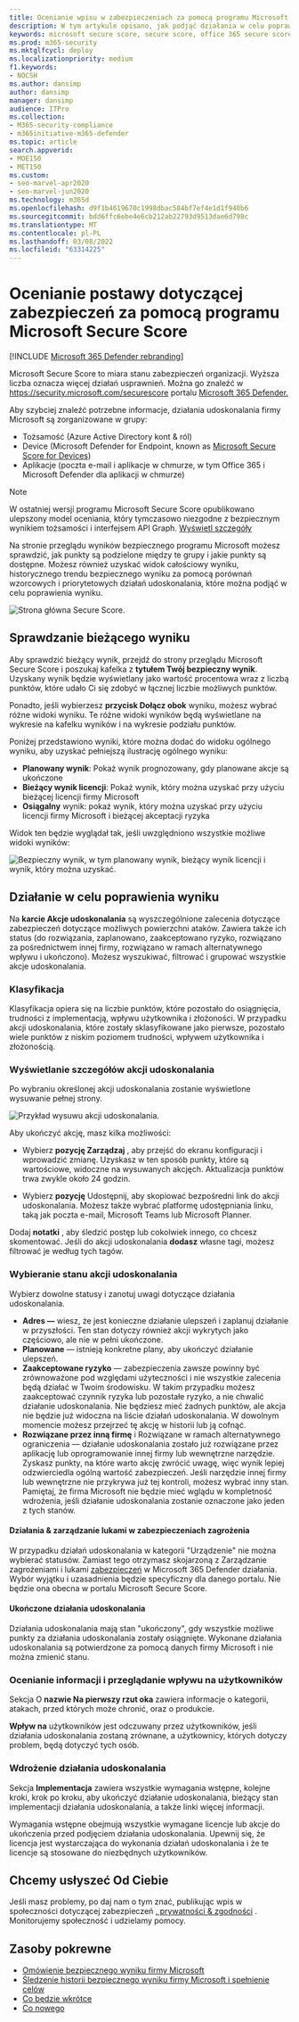 ```yaml
---
title: Ocenianie wpisu w zabezpieczeniach za pomocą programu Microsoft Secure Score
description: W tym artykule opisano, jak podjąć działania w celu poprawienia wyniku bezpiecznego wyniku firmy Microsoft w Microsoft 365 Defender sieci Microsoft 365 Defender sieci.
keywords: microsoft secure score, secure score, office 365 secure score, microsoft security score, Microsoft 365 Defender portal, improvement actions
ms.prod: m365-security
ms.mktglfcycl: deploy
ms.localizationpriority: medium
f1.keywords:
- NOCSH
ms.author: dansimp
author: dansimp
manager: dansimp
audience: ITPro
ms.collection:
- M365-security-compliance
- m365initiative-m365-defender
ms.topic: article
search.appverid:
- MOE150
- MET150
ms.custom:
- seo-marvel-apr2020
- seo-marvel-jun2020
ms.technology: m365d
ms.openlocfilehash: d9f1b4619670c1998dbac584bf7ef4e1d1f940b6
ms.sourcegitcommit: bdd6ffc6ebe4e6cb212ab22793d9513dae6d798c
ms.translationtype: MT
ms.contentlocale: pl-PL
ms.lasthandoff: 03/08/2022
ms.locfileid: "63314225"
---
```

# <a name="assess-your-security-posture-with-microsoft-secure-score"></a>Ocenianie postawy dotyczącej zabezpieczeń za pomocą programu Microsoft Secure Score

[!INCLUDE [Microsoft 365 Defender rebranding](../includes/microsoft-defender.md)]

Microsoft Secure Score to miara stanu zabezpieczeń organizacji. Wyższa liczba oznacza więcej działań usprawnień. Można go znaleźć w https://security.microsoft.com/securescore portalu [Microsoft 365 Defender.](microsoft-365-defender.md)

Aby szybciej znaleźć potrzebne informacje, działania udoskonalania firmy Microsoft są zorganizowane w grupy:

- Tożsamość (Azure Active Directory kont & ról)
- Device (Microsoft Defender for Endpoint, known as [Microsoft Secure Score for Devices](/windows/security/threat-protection/microsoft-defender-atp/tvm-microsoft-secure-score-devices))
- Aplikacje (poczta e-mail i aplikacje w chmurze, w tym Office 365 i Microsoft Defender dla aplikacji w chmurze)

>[!NOTE]
>W ostatniej wersji programu Microsoft Secure Score opublikowano ulepszony model oceniania, który tymczasowo niezgodne z bezpiecznym wynikiem tożsamości i interfejsem API Graph. [Wyświetl szczegóły](microsoft-secure-score-whats-new.md)

Na stronie przeglądu wyników bezpiecznego programu Microsoft możesz sprawdzić, jak punkty są podzielone między te grupy i jakie punkty są dostępne. Możesz również uzyskać widok całościowy wyniku, historycznego trendu bezpiecznego wyniku za pomocą porównań wzorcowych i priorytetowych działań udoskonalania, które można podjąć w celu poprawienia wyniku.

![Strona główna Secure Score.](../../media/secure-score/secure-score-home-page.png)

## <a name="check-your-current-score"></a>Sprawdzanie bieżącego wyniku

Aby sprawdzić bieżący wynik, przejdź do strony przeglądu Microsoft Secure Score i poszukaj kafelka z **tytułem Twój bezpieczny wynik**. Uzyskany wynik będzie wyświetlany jako wartość procentowa wraz z liczbą punktów, które udało Ci się zdobyć w łącznej liczbie możliwych punktów.

Ponadto, jeśli wybierzesz **przycisk Dołącz obok** wyniku, możesz wybrać różne widoki wyniku. Te różne widoki wyników będą wyświetlane na wykresie na kafelku wyników i na wykresie podziału punktów.

Poniżej przedstawiono wyniki, które można dodać do widoku ogólnego wyniku, aby uzyskać pełniejszą ilustrację ogólnego wyniku:

- **Planowany wynik**: Pokaż wynik prognozowany, gdy planowane akcje są ukończone
- **Bieżący wynik licencji**: Pokaż wynik, który można uzyskać przy użyciu bieżącej licencji firmy Microsoft
- **Osiągalny** wynik: pokaż wynik, który można uzyskać przy użyciu licencji firmy Microsoft i bieżącej akceptacji ryzyka

Widok ten będzie wyglądał tak, jeśli uwzględniono wszystkie możliwe widoki wyników:

![Bezpieczny wynik, w tym planowany wynik, bieżący wynik licencji i wynik, który można uzyskać.](../../media/secure-score/secure-score-achievable.png)

## <a name="take-action-to-improve-your-score"></a>Działanie w celu poprawienia wyniku

Na **karcie Akcje udoskonalania** są wyszczególnione zalecenia dotyczące zabezpieczeń dotyczące możliwych powierzchni ataków. Zawiera także ich status (do rozwiązania, zaplanowano, zaakceptowano ryzyko, rozwiązano za pośrednictwem innej firmy, rozwiązano w ramach alternatywnego wpływu i ukończono). Możesz wyszukiwać, filtrować i grupować wszystkie akcje udoskonalania.  

### <a name="ranking"></a>Klasyfikacja

Klasyfikacja opiera się na liczbie punktów, które pozostało do osiągnięcia, trudności z implementacją, wpływu użytkownika i złożoności. W przypadku akcji udoskonalania, które zostały sklasyfikowane jako pierwsze, pozostało wiele punktów z niskim poziomem trudności, wpływem użytkownika i złożonością.

### <a name="view-improvement-action-details"></a>Wyświetlanie szczegółów akcji udoskonalania

Po wybraniu określonej akcji udoskonalania zostanie wyświetlone wysuwanie pełnej strony.  

![Przykład wysuwu akcji udoskonalania.](../../media/secure-score/secure-score-improvement-action-details.png)

Aby ukończyć akcję, masz kilka możliwości:

- Wybierz **pozycję Zarządzaj** , aby przejść do ekranu konfiguracji i wprowadzić zmianę. Uzyskasz w ten sposób punkty, które są wartościowe, widoczne na wysuwanych akcjęch. Aktualizacja punktów trwa zwykle około 24 godzin.

- Wybierz **pozycję** Udostępnij, aby skopiować bezpośredni link do akcji udoskonalania. Możesz także wybrać platformę udostępniania linku, taką jak poczta e-mail, Microsoft Teams lub Microsoft Planner.

Dodaj **notatki** , aby śledzić postęp lub cokolwiek innego, co chcesz skomentować. Jeśli do akcji udoskonalania **dodasz** własne tagi, możesz filtrować je według tych tagów.

### <a name="choose-an-improvement-action-status"></a>Wybieranie stanu akcji udoskonalania

Wybierz dowolne statusy i zanotuj uwagi dotyczące działania udoskonalania.

- **Adres —** wiesz, że jest konieczne działanie ulepszeń i zaplanuj działanie w przyszłości. Ten stan dotyczy również akcji wykrytych jako częściowo, ale nie w pełni ukończone.
- **Planowane** — istnieją konkretne plany, aby ukończyć działanie ulepszeń.
- **Zaakceptowane ryzyko** — zabezpieczenia zawsze powinny być zrównoważone pod względami użyteczności i nie wszystkie zalecenia będą działać w Twoim środowisku. W takim przypadku możesz zaakceptować czynnik ryzyka lub pozostałe ryzyko, a nie chwalić działanie udoskonalania. Nie będziesz mieć żadnych punktów, ale akcja nie będzie już widoczna na liście działań udoskonalania. W dowolnym momencie możesz przejrzeć tę akcję w historii lub ją cofnąć.
- **Rozwiązane przez inną firmę** i Rozwiązane w ramach alternatywnego ograniczenia — działanie udoskonalania zostało już rozwiązane przez aplikację lub oprogramowanie innej firmy lub wewnętrzne narzędzie. Zyskasz punkty, na które warto akcję zwrócić uwagę, więc wynik lepiej odzwierciedla ogólną wartość zabezpieczeń. Jeśli narzędzie innej firmy lub wewnętrzne nie przykrywa już tej kontroli, możesz wybrać inny stan. Pamiętaj, że firma Microsoft nie będzie mieć wglądu w kompletność wdrożenia, jeśli działanie udoskonalania zostanie oznaczone jako jeden z tych stanów.

#### <a name="threat--vulnerability-management-improvement-actions"></a>Działania & zarządzanie lukami w zabezpieczeniach zagrożenia

W przypadku działań udoskonalania w kategorii "Urządzenie" nie można wybierać statusów. Zamiast tego otrzymasz skojarzoną z Zarządzanie zagrożeniami i lukami [zabezpieczeń](/windows/security/threat-protection/microsoft-defender-atp/tvm-security-recommendation) w Microsoft 365 Defender działania. Wybór wyjątku i uzasadnienia będzie specyficzny dla danego portalu. Nie będzie ona obecna w portalu Microsoft Secure Score.

#### <a name="completed-improvement-actions"></a>Ukończone działania udoskonalania

Działania udoskonalania mają stan "ukończony", gdy wszystkie możliwe punkty za działania udoskonalania zostały osiągnięte. Wykonane działania udoskonalania są potwierdzone za pomocą danych firmy Microsoft i nie można zmienić stanu.

### <a name="assess-information-and-review-user-impact"></a>Ocenianie informacji i przeglądanie wpływu na użytkowników

Sekcja O **nazwie Na pierwszy rzut oka** zawiera informacje o kategorii, atakach, przed których może chronić, oraz o produkcie.

**Wpływ na** użytkowników jest odczuwany przez użytkowników, jeśli działania udoskonalania zostaną zrównane, a użytkownicy, których dotyczy problem, będą dotyczyć tych osób.

### <a name="implement-the-improvement-action"></a>Wdrożenie działania udoskonalania

Sekcja **Implementacja** zawiera wszystkie wymagania wstępne, kolejne kroki, krok po kroku, aby ukończyć działanie udoskonalania, bieżący stan implementacji działania udoskonalania, a także linki więcej informacji.

Wymagania wstępne obejmują wszystkie wymagane licencje lub akcje do ukończenia przed podjęciem działania udoskonalania. Upewnij się, że licencja jest wystarczająca do wykonania działań udoskonalania i że te licencje są stosowane do niezbędnych użytkowników.  

## <a name="we-want-to-hear-from-you"></a>Chcemy usłyszeć Od Ciebie

Jeśli masz problemy, po daj nam o tym znać, publikując wpis w społeczności dotyczącej zabezpieczeń [, prywatności & zgodności](https://techcommunity.microsoft.com/t5/Security-Privacy-Compliance/bd-p/security_privacy) . Monitorujemy społeczność i udzielamy pomocy.

## <a name="related-resources"></a>Zasoby pokrewne

- [Omówienie bezpiecznego wyniku firmy Microsoft](microsoft-secure-score.md)
- [Śledzenie historii bezpiecznego wyniku firmy Microsoft i spełnienie celów](microsoft-secure-score-history-metrics-trends.md)
- [Co będzie wkrótce](microsoft-secure-score-whats-coming.md)
- [Co nowego](microsoft-secure-score-whats-new.md)
